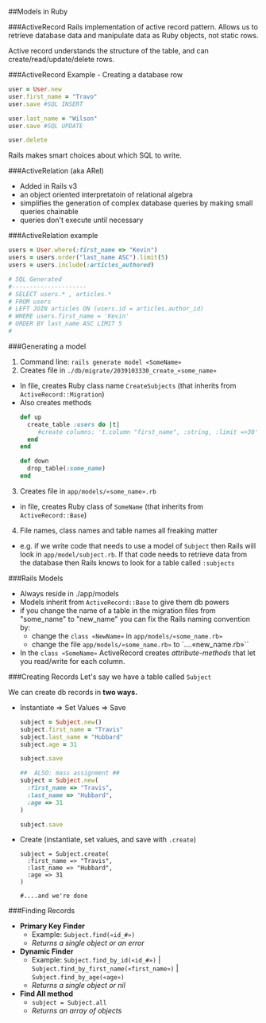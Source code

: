 ##Models in Ruby

###ActiveRecord
Rails implementation of active record pattern. Allows us to retrieve database data and manipulate data as Ruby objects, not static rows. 

Active record understands the structure of the table, and can create/read/update/delete rows.

###ActiveRecord Example - Creating a database row
```ruby
user = User.new
user.first_name = "Travo"
user.save #SQL INSERT

user.last_name = "Wilson" 
user.save #SQL UPDATE

user.delete
```
Rails makes smart choices about which SQL to write.

###ActiveRelation (aka ARel)
- Added in Rails v3  
- an object oriented interpretatoin of relational algebra
- simplifies the generation of complex database queries by making small queries chainable
- queries don't execute until necessary

###ActiveRelation example
```ruby
users = User.where(:first_name => "Kevin")
users = users.order("last_name ASC").limit(5)
users = users.include(:articles_authored)

# SQL Generated
#---------------------
# SELECT users.* , articles.*
# FROM users
# LEFT JOIN articles ON (users.id = articles.author_id)
# WHERE users.first_name = 'Kevin'
# ORDER BY last_name ASC LIMIT 5
#
```
###Generating a model
1) Command line: `rails generate model «SomeName»`
2) Creates file in `./db/migrate/2039103330_create_«some_name»`
  - In file, creates Ruby class name `CreateSubjects` (that inherits from `ActiveRecord::Migration`)
  - Also creates methods  
    ```ruby
    def up
      create_table :users do |t|
         #create columns: 't.column "first_name", :string, :limit =>30'
      end
    end

    def down
      drop_table(:some_name)
    end
    ```
3) Creates file in `app/models/«some_name».rb`
  - in file, creates Ruby class of `SomeName` (that inherits from `ActiveRecord::Base`)
4) File names, class names and table names all freaking matter
  - e.g. if we write code that needs to use a model of `Subject` then Rails will look in `app/model/subject.rb`. If that code needs to retrieve data from the database then Rails knows to look for a table called `:subjects`

###Rails Models
- Always reside in ./app/models
- Models inherit from `ActiveRecord::Base` to give them db powers
- if you change the name of a table in the migration files from "some_name" to "new_name" you can fix the Rails naming convention by:
  - change the `class «NewName»` in `app/models/«some_name.rb»`
  - change the file `app/models/«some_name.rb»` to  `....«new_name.rb»``
- In the `class «SomeName»` ActiveRecord creates *attribute-methods* that let you read/write for each column.

###Creating Records
Let's say we have a table called `Subject`

We can create db records in **two ways.** 
- Instantiate => Set Values => Save
  ```ruby
  subject = Subject.new()
  subject.first_name = "Travis"
  subject.last_name = "Hubbard"
  subject.age = 31

  subject.save

  ##  ALSO: mass assignment ##
  subject = Subject.new(
    :first_name => "Travis",
    :last_name => "Hubbard",
    :age => 31
  )

  subject.save
  ```

- Create (instantiate, set values, and save with `.create`)
  ```
  subject = Subject.create(
    :first_name => "Travis",
    :last_name => "Hubbard",
    :age => 31  
  )

  #....and we're done
  ```

###Finding Records
- **Primary Key Finder** 
  - Example: `Subject.find(«id_#»)`
  - *Returns a single object or an error*
- **Dynamic Finder**  
     +  Example: `Subject.find_by_id(«id_#»)` | `Subject.find_by_first_name(«first_name»)` | `Subject.find_by_age(«age»)`
     + *Returns a single object or nil*
- **Find All method**
  - `subject = Subject.all`
  - *Returns an array of objects*


